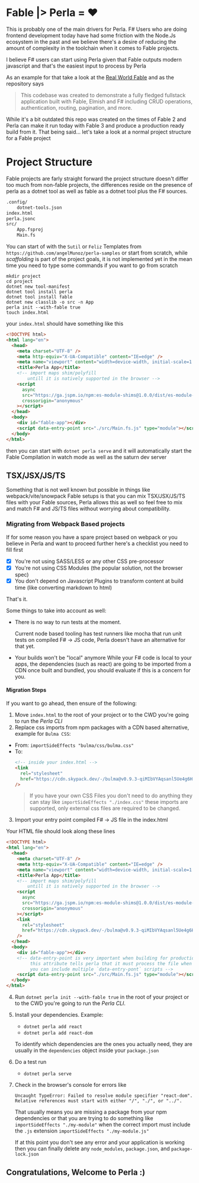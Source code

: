 [real world fable]: https://github.com/AngelMunoz/real-world-fable

# Fable |> Perla = ❤️

This is probably one of the main drivers for Perla. F# Users who are doing frontend development today have had some friction with the Node.Js ecosystem in the past and we believe there's a desire of reducing the amount of complexity in the toolchain when it comes to Fable projects.

I believe F# users can start using Perla given that Fable outputs modern javascript and that's the easiest input to process by Perla

As an example for that take a look at the [Real World Fable] and as the repository says

> This codebase was created to demonstrate a fully fledged fullstack application built with Fable, Elmish and F# including CRUD operations, authentication, routing, pagination, and more.

While it's a bit outdated this repo was created on the times of Fable 2 and Perla can make it run today with Fable 3 and produce a production ready build from it. That being said... let's take a look at a normal project structure for a Fable project

# Project Structure

Fable projects are farly straight forward the project structure doesn't differ too much from non-fable projects, the differences reside on the presence of perla as a dotnet tool as well as fable as a dotnet tool plus the F# sources.

```txt
.config/
    dotnet-tools.json
index.html
perla.jsonc
src/
    App.fsproj
    Main.fs
```

You can start of with the `Sutil` or `Feliz` Templates from `https://github.com/angelMunoz/perla-samples` or start from scratch, while _scaffolding_ is part of the project goals, it is not implemented yet in the mean time you need to type some commands if you want to go from scratch

```text
mkdir project
cd project
dotnet new tool-manifest
dotnet tool install perla
dotnet tool install fable
dotnet new classlib -o src -n App
perla init --with-fable true
touch index.html
```

your `index.html` should have something like this

```html
<!DOCTYPE html>
<html lang="en">
  <head>
    <meta charset="UTF-8" />
    <meta http-equiv="X-UA-Compatible" content="IE=edge" />
    <meta name="viewport" content="width=device-width, initial-scale=1.0" />
    <title>Perla App</title>
    <!-- import maps shim/polyfill
        untill it is natively supported in the browser -->
    <script
      async
      src="https://ga.jspm.io/npm:es-module-shims@1.0.0/dist/es-module-shims.js"
      crossorigin="anonymous"
    ></script>
  </head>
  <body>
    <div id="fable-app"></div>
    <script data-entry-point src="./src/Main.fs.js" type="module"></script>
  </body>
</html>
```

then you can start with `dotnet perla serve` and it will automatically start the Fable Compilation in watch mode as well as the saturn dev server

## TSX/JSX/JS/TS

Something that is not well known but possible in things like webpack/vite/snowpack Fable setups is that you can mix TSX/JSX/JS/TS files with your Fable sources, Perla allows this as well so feel free to mix and match F# and JS/TS files without worrying about compatibility.

### Migrating from Webpack Based projects

If for some reason you have a spare project based on webpack or you believe in Perla and want to proceed further here's a checklist you need to fill first

- [x] You're not using SASS/LESS or any other CSS pre-processor
- [x] You're not using CSS Modules (the popular solution, not the browser spec)
- [x] You don't depend on Javascript Plugins to transform content at build time (like converting markdown to html)

That's it.

Some things to take into account as well:

- There is no way to run tests at the moment.

  Current node based tooling has test runners like mocha that run unit tests on compiled F# -> JS code, Perla doesn't have an alternative for that yet.

- Your builds won't be "local" anymore
  While your F# code is local to your apps, the dependencies (such as react) are going to be imported from a CDN once built and bundled, you should evaluate if this is a concern for you.

#### Migration Steps

If you want to go ahead, then ensure of the following:

1. Move `index.html` to the root of your project or to the CWD you're going to run the _Perla CLI_
2. Replace css imports from npm packages with a CDN based alternative, example for `Bulma CSS`:

- From: `importSideEffects "bulma/css/bulma.css"`
- To:
  ```html
  <!-- inside your index.html -->
  <link
    rel="stylesheet"
    href="https://cdn.skypack.dev/-/bulma@v0.9.3-qiMIbVYAqsanl5Ue4g6H/dist=es2020,mode=raw/css/bulma.min.css"
  />
  ```
  > If you have your own CSS Files you don't need to do anything they can stay like `importSideEffects "./index.css"` these imports are supported, only external css files are required to be changed.

3. Import your entry point compiled F# -> JS file in the index.html

Your HTML file should look along these lines

```html
<!DOCTYPE html>
<html lang="en">
  <head>
    <meta charset="UTF-8" />
    <meta http-equiv="X-UA-Compatible" content="IE=edge" />
    <meta name="viewport" content="width=device-width, initial-scale=1.0" />
    <title>Perla App</title>
    <!-- import maps shim/polyfill
        untill it is natively supported in the browser -->
    <script
      async
      src="https://ga.jspm.io/npm:es-module-shims@1.0.0/dist/es-module-shims.js"
      crossorigin="anonymous"
    ></script>
    <link
      rel="stylesheet"
      href="https://cdn.skypack.dev/-/bulma@v0.9.3-qiMIbVYAqsanl5Ue4g6H/dist=es2020,mode=raw/css/bulma.min.css"
    />
  </head>
  <body>
    <div id="fable-app"></div>
    <!-- data-entry-point is very important when building for production
         this attribute tells perla that it must process the file when building
         you can include multiple `data-entry-pont` scripts -->
    <script data-entry-point src="./src/Main.fs.js" type="module"></script>
  </body>
</html>
```

4. Run `dotnet perla init --with-fable true` in the root of your project or to the CWD you're going to run the _Perla CLI_.

5. Install your dependencies. Example:

   - `dotnet perla add react`
   - `dotnet perla add react-dom`

   To identify which dependencies are the ones you actually need, they are usually in the `dependencies` object inside your `package.json`

6. Do a test run

   - `dotnet perla serve`

7. Check in the browser's console for errors like

   ```text
   Uncaught TypeError: Failed to resolve module specifier "react-dom".
   Relative references must start with either "/", "./", or "../".
   ```

   That usually means you are missing a package from your npm dependencies or that you are trying to do something like `importSideEffects "./my-module"` when the correct import must include the `.js` extension `importSideEffects "./my-module.js"`

   If at this point you don't see any error and your application is working then you can finally delete any `node_modules`, `package.json`, and `package-lock.json`

## Congratulations, Welcome to Perla :)

